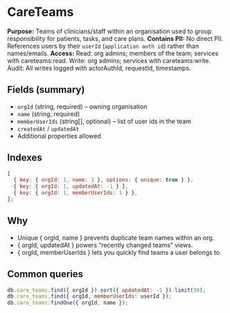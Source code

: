 # CareTeams

**Purpose:** Teams of clinicians/staff within an organisation used to group responsibility for patients, tasks, and care plans.
**Contains PII:** No direct PII. References users by their `userId` (`application auth id`) rather than names/emails.
**Access:** Read: org admins; members of the team; services with careteams:read. Write: org admins; services with careteams:write. Audit: All writes logged with actorAuthId, requestId, timestamps.

## Fields (summary)

- `orgId` (string, required) – owning organisation
- `name` (string, required)
- `memberUserIds` (string[], optional) – list of user ids in the team
- `createdAt` / `updatedAt`
- Additional properties allowed

## Indexes

```js
[
  { key: { orgId: 1, name: 1 }, options: { unique: true } },
  { key: { orgId: 1, updatedAt: -1 } },
  { key: { orgId: 1, memberUserIds: 1 } },
];
```

## Why

- Unique { orgId, name } prevents duplicate team names within an org.
- { orgId, updatedAt } powers “recently changed teams” views.
- { orgId, memberUserIds } lets you quickly find teams a user belongs to.

## Common queries

```js
db.care_teams.find({ orgId }).sort({ updatedAt: -1 }).limit(50);
db.care_teams.find({ orgId, memberUserIds: userId });
db.care_teams.findOne({ orgId, name });
```
